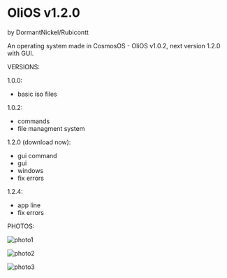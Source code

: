 # OliOS v1.2.0
by DormantNickel/Rubicontt

An operating system made in CosmosOS - OliOS v1.0.2, next version 1.2.0 with GUI.

VERSIONS:

1.0.0:
+ basic iso files

1.0.2:
+ commands
+ file managment system

1.2.0 (download now):
+ gui command
+ gui
+ windows
+ fix errors

1.2.4:
+ app line
+ fix errors
  
PHOTOS:

![photo1](https://github.com/user-attachments/assets/d763887d-af7a-4518-8d3a-75a27e44cca8)

![photo2](https://github.com/user-attachments/assets/3a13d0af-6b5d-4f60-a948-3c4c5da2d0ea)

![photo3](https://github.com/user-attachments/assets/44262330-b4ef-497c-9157-202c40688bbe)


###
